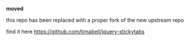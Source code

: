 **moved**

this repo has been replaced with a proper fork of the new upstream repo

find it here https://github.com/timabell/jquery-stickytabs
